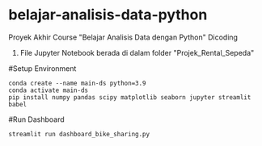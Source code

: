 # belajar-analisis-data-python
Proyek Akhir Course "Belajar Analisis Data dengan Python" Dicoding

1. File Jupyter Notebook berada di dalam folder "Projek_Rental_Sepeda"

#Setup Environment

```
conda create --name main-ds python=3.9
conda activate main-ds
pip install numpy pandas scipy matplotlib seaborn jupyter streamlit babel

```

#Run Dashboard

```
streamlit run dashboard_bike_sharing.py

```

